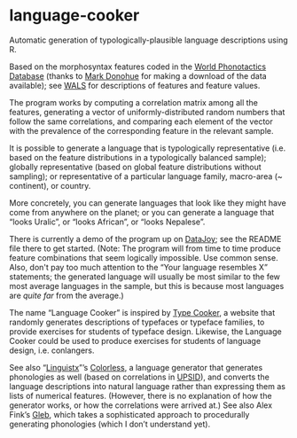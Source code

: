 # language-cooker

Automatic generation of typologically-plausible language descriptions using R.

Based on the morphosyntax features coded in the [World Phonotactics Database](http://phonotactics.anu.edu.au/qtp/?db=wals-latest) (thanks to [Mark Donohue](https://anu-au.academia.edu/MarkDonohue) for making a download of the data available); see [WALS](http://wals.info/chapter) for descriptions of features and feature values.

The program works by computing a correlation matrix among all the features, generating a vector of uniformly-distributed random numbers that follow the same correlations, and comparing each element of the vector with the prevalence of the corresponding feature in the relevant sample.

It is possible to generate a language that is typologically representative (i.e. based on the feature distributions in a typologically balanced sample); globally representative (based on global feature distributions without sampling); or representative of a particular language family, macro-area (~ continent), or country.

More concretely, you can generate languages that look like they might have come from anywhere on the planet; or you can generate a language that “looks Uralic”, or “looks African”, or “looks Nepalese”.

There is currently a demo of the program up on [DataJoy](https://www.getdatajoy.com/project/5766150870b7197577383711); see the README file there to get started. (Note: The program will from time to time produce feature combinations that seem logically impossible. Use common sense. Also, don't pay too much attention to the “Your language resembles X” statements; the generated language will usually be most similar to the few most average languages in the sample, but this is because most languages are _quite far_ from the average.)

The name “Language Cooker” is inspired by [Type Cooker](http://www.typecooker.com), a website that randomly generates descriptions of typefaces or typeface families, to provide exercises for students of typeface design. Likewise, the Language Cooker could be used to produce exercises for students of language design, i.e. conlangers.

See also “[Linguistx](http://linguistx.tumblr.com)”’s [Colorless](http://linguistx.tumblr.com/colorless), a language generator that generates phonologies as well (based on correlations in [UPSID](http://web.phonetik.uni-frankfurt.de/upsid.html)), and converts the language descriptions into natural language rather than expressing them as lists of numerical features. (However, there is no explanation of how the generator works, or how the correlations were arrived at.) See also Alex Fink’s [Gleb](https://github.com/alexfink/random_language), which takes a sophisticated approach to procedurally generating phonologies (which I don’t understand yet).
